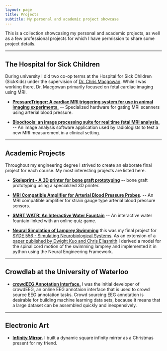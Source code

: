 ```yaml
---
layout: page
title: Projects
subtitle: My personal and academic project showcase
---
```


This is a collection showcasing my personal and academic projects, as well as a few professional projects for which I have permission to share some project details.


---

## The Hospital for Sick Children

During university I did two co-op terms at the Hospital for Sick Children (SickKids) under the supervision of [Dr. Chris Macgowan](http://www.sickkids.ca/AboutSickKids/Directory/People/M/christopher-macgowan-staff-profile.html). While I was working there, Dr. Macgowan primarily focused on fetal cardiac imaging using MRI.

- **[PressureTrigger: A cardiac MRI triggering system for use in animal imaging experiments.](pressuretrigger)** -- Specialized hardware for gating MRI scanners using arterial blood pressure.

- **[Bloodtools: an image processing suite for real time fetal MRI analysis.](bloodtools)** -- An image analysis software application used by radiologists to test a new MRI measurement in a clinical setting.


---

## Academic Projects

Throughout my engineering degree I strived to create an elaborate final project for each course. My most interesting projects are listed here.

- **[Skeleprint - A 3D printer for bone graft prototyping](skeleprint)** -- bone graft prototyping using a specialized 3D printer.

- **[MRI Compatible Amplifier for Arterial Blood Pressure Probes](/pdfs/SYDE_362_IBP_Measurement_System_Final_Report.pdf)**. -- An MRI compatible amplifier for strain gauge type arterial blood pressure sensors.

- **[SMRT WATR: An Interactive Water Fountain](smrtwatr)** -- An interactive water fountain linked with an online quiz game.

- **[Neural Simulation of Lamprey Swimming](../pdfs/LampreySwimming.pdf)** this was my final project for [SYDE 556 - Simulating Neurobiological Systems](http://compneuro.uwaterloo.ca/courses/syde-750.html). As an extension of a [paper published by Dwight Kuo and Chris Eliasmith](http://arts.uwaterloo.ca/~celiasmi/Papers/kuo.eliasmith.2004.zebrafish%20swimming.neuroc.pdf) I derived a model for the spinal cord motion of the swimming lamprey and implemented it in python using the Neural Engineering Framework.


---

## Crowdlab at the University of Waterloo

- **[crowdEEG Annotation Interface.](http://crowdeeg.ca/)** I was the initial developer of crowdEEG, an online EEG annotaion interface that is used to crowd source EEG annotation tasks. Crowd sourcing EEG annotation is desirable for building machine learning data sets, because it means that a large dataset can be assembled quickly and inexpensively.


---

## Electronic Art

- **[Infinity Mirror](infinitymirror).** I built a dynamic square infinity mirror as a Christmas present for my friend.
